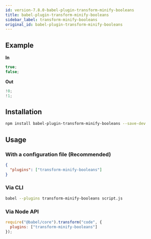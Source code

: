 ```yaml
---
id: version-7.8.0-babel-plugin-transform-minify-booleans
title: babel-plugin-transform-minify-booleans
sidebar_label: transform-minify-booleans
original_id: babel-plugin-transform-minify-booleans
---
```


## Example

**In**

```javascript
true;
false;
```

**Out**

```javascript
!0;
!1;
```

## Installation

```sh
npm install babel-plugin-transform-minify-booleans --save-dev
```

## Usage

### With a configuration file (Recommended)

```json
{
  "plugins": ["transform-minify-booleans"]
}
```

### Via CLI

```sh
babel --plugins transform-minify-booleans script.js
```

### Via Node API

```javascript
require("@babel/core").transform("code", {
  plugins: ["transform-minify-booleans"]
});
```

